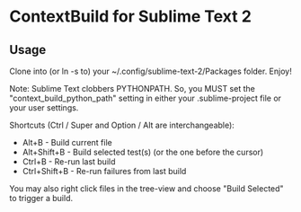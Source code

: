 # ContextBuild for Sublime Text 2

## Usage

Clone into (or ln -s to) your ~/.config/sublime-text-2/Packages folder.  Enjoy!

Note: Sublime Text clobbers PYTHONPATH.  So, you MUST set the
"context_build_python_path" setting in either your .sublime-project file or
your user settings.

Shortcuts (Ctrl / Super and Option / Alt are interchangeable):

* Alt+B - Build current file
* Alt+Shift+B - Build selected test(s) (or the one before the cursor)
* Ctrl+B - Re-run last build
* Ctrl+Shift+B - Re-run failures from last build

You may also right click files in the tree-view and choose "Build Selected" to
trigger a build.
